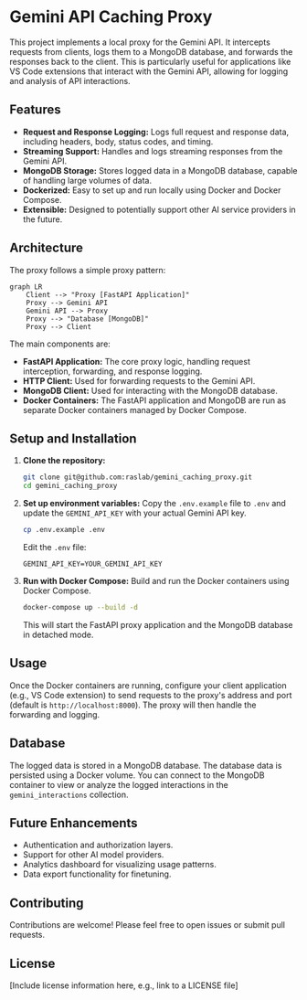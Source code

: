# Gemini API Caching Proxy

This project implements a local proxy for the Gemini API. It intercepts requests from clients, logs them to a MongoDB database, and forwards the responses back to the client. This is particularly useful for applications like VS Code extensions that interact with the Gemini API, allowing for logging and analysis of API interactions.

## Features

*   **Request and Response Logging:** Logs full request and response data, including headers, body, status codes, and timing.
*   **Streaming Support:** Handles and logs streaming responses from the Gemini API.
*   **MongoDB Storage:** Stores logged data in a MongoDB database, capable of handling large volumes of data.
*   **Dockerized:** Easy to set up and run locally using Docker and Docker Compose.
*   **Extensible:** Designed to potentially support other AI service providers in the future.

## Architecture

The proxy follows a simple proxy pattern:

```mermaid
graph LR
    Client --> "Proxy [FastAPI Application]"
    Proxy --> Gemini API
    Gemini API --> Proxy
    Proxy --> "Database [MongoDB]"
    Proxy --> Client
```

The main components are:

*   **FastAPI Application:** The core proxy logic, handling request interception, forwarding, and response logging.
*   **HTTP Client:** Used for forwarding requests to the Gemini API.
*   **MongoDB Client:** Used for interacting with the MongoDB database.
*   **Docker Containers:** The FastAPI application and MongoDB are run as separate Docker containers managed by Docker Compose.

## Setup and Installation

1.  **Clone the repository:**
    ```bash
    git clone git@github.com:raslab/gemini_caching_proxy.git
    cd gemini_caching_proxy
    ```

2.  **Set up environment variables:**
    Copy the `.env.example` file to `.env` and update the `GEMINI_API_KEY` with your actual Gemini API key.
    ```bash
    cp .env.example .env
    ```
    Edit the `.env` file:
    ```
    GEMINI_API_KEY=YOUR_GEMINI_API_KEY
    ```

3.  **Run with Docker Compose:**
    Build and run the Docker containers using Docker Compose.
    ```bash
    docker-compose up --build -d
    ```
    This will start the FastAPI proxy application and the MongoDB database in detached mode.

## Usage

Once the Docker containers are running, configure your client application (e.g., VS Code extension) to send requests to the proxy's address and port (default is `http://localhost:8000`). The proxy will then handle the forwarding and logging.

## Database

The logged data is stored in a MongoDB database. The database data is persisted using a Docker volume. You can connect to the MongoDB container to view or analyze the logged interactions in the `gemini_interactions` collection.

## Future Enhancements

*   Authentication and authorization layers.
*   Support for other AI model providers.
*   Analytics dashboard for visualizing usage patterns.
*   Data export functionality for finetuning.

## Contributing

Contributions are welcome! Please feel free to open issues or submit pull requests.

## License

[Include license information here, e.g., link to a LICENSE file]
